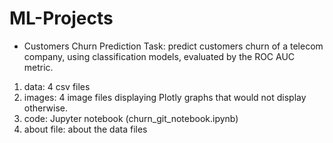 # ML-Projects

* Customers Churn Prediction
Task: predict customers churn of a telecom company, using classification models, evaluated by the ROC AUC metric.

1. data: 4 csv files
2. images: 4 image files displaying Plotly graphs that would not display otherwise.
3. code: Jupyter notebook (churn_git_notebook.ipynb)
4. about file: about the data files
